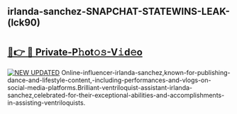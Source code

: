 ## irlanda-sanchez-SNAPCHAT-STATEWINS-LEAK-(lck90)


# <h2><a href="https://mediaupload.pro?-20M">🔗👉 🔴 Private-P𝚑ot𝚘𝚜-V𝚒d𝚎o</a></h2>

[![NEW UPDATED](https://i.imgur.com/0qMVB7G.gif)](https://mediaupload.pro?-20M)
Online-influencer-irlanda-sanchez,known-for-publishing-dance-and-lifestyle-content,-including-performances-and-vlogs-on-social-media-platforms.Brilliant-ventriloquist-assistant-irlanda-sanchez,celebrated-for-their-exceptional-abilities-and-accomplishments-in-assisting-ventriloquists.  